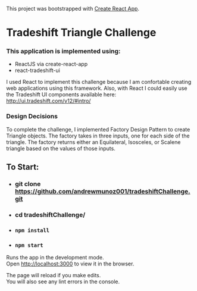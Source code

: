 This project was bootstrapped with [Create React App](https://github.com/facebook/create-react-app).


# Tradeshift Triangle Challenge

### This application is implemented using: 
* ReactJS via create-react-app
* react-tradeshift-ui

I used React to implement this challenge because I am confortable creating web applications using this framework. Also, with React I could easily use the Tradeshift UI components available here: http://ui.tradeshift.com/v12/#intro/

### Design Decisions
To complete the challenge, I implemented Factory Design Pattern to create Triangle objects. The factory takes in three inputs, one for each side of the triangle. The factory returns either an Equilateral, Isosceles, or Scalene triangle based on the values of those inputs. 

## To Start: 

* ### git clone https://github.com/andrewmunoz001/tradeshiftChallenge.git

* ### cd tradeshiftChallenge/

* ### `npm install`

* ### `npm start`

Runs the app in the development mode.<br />
Open [http://localhost:3000](http://localhost:3000) to view it in the browser.

The page will reload if you make edits.<br />
You will also see any lint errors in the console.

